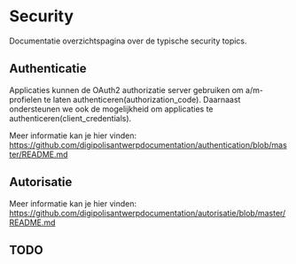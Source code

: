 # Security
Documentatie overzichtspagina over de typische security topics.

## Authenticatie

Applicaties kunnen de OAuth2 authorizatie server gebruiken om a/m-profielen te laten authenticeren(authorization_code). Daarnaast ondersteunen we ook de mogelijkheid om applicaties te authenticeren(client_credentials). 

Meer informatie kan je hier vinden: https://github.com/digipolisantwerpdocumentation/authentication/blob/master/README.md

## Autorisatie

Meer informatie kan je hier vinden: https://github.com/digipolisantwerpdocumentation/autorisatie/blob/master/README.md

## TODO
